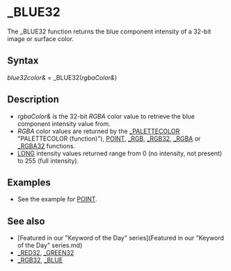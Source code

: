 # _BLUE32

The _BLUE32 function returns the blue component intensity of a 32-bit image or surface color.

  

## Syntax

*blue32color&* = _BLUE32(*rgbaColor&*)
  

## Description

* *rgbaColor&* is the 32-bit *RGBA* color value to retrieve the blue component intensity value from.
* *RGBA* color values are returned by the [_PALETTECOLOR](_PALETTECOLOR.md) "PALETTECOLOR (function)"), [POINT](POINT.md), [_RGB](_RGB.md), [_RGB32](_RGB32.md), [_RGBA](_RGBA.md) or [_RGBA32](_RGBA32.md) functions.
* [LONG](LONG.md) intensity values returned range from 0 (no intensity, not present) to 255 (full intensity).

  

## Examples

* See the example for [POINT](POINT.md).

  

## See also

* [Featured in our "Keyword of the Day" series](Featured in our "Keyword of the Day" series.md)
* [_RED32](_RED32.md), [_GREEN32](_GREEN32.md)
* [_RGB32](_RGB32.md), [_BLUE](_BLUE.md)

  
